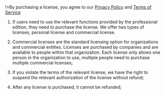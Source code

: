 !>By purchasing a license, you agree to our [Privacy Policy](en/terms-of-service-privacy-policy/privacy-policy) and [Terms of Service](en/terms-of-service-privacy-policy/terms-of-service)

1. If users need to use the relevant functions provided by the professional edition, they need to purchase the license. We offer two types of licenses, personal license and commercial license.

2. Commercial licenses are the standard licensing option for organizations and commercial entities. Licenses are purchased by companies and are available to people within that organization. Each license only allows one person in the organization to use, multiple people need to purchase multiple commercial licenses;

3. If you violate the terms of the relevant license, we have the right to suspend the relevant authorization of the license without refund;

4. After any license is purchased, it cannot be refunded;

